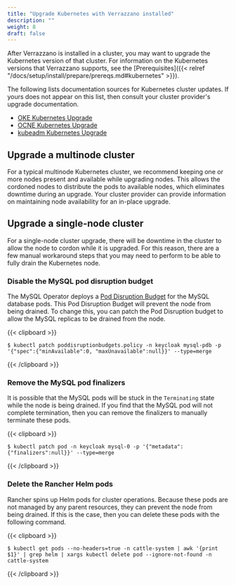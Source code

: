 ```yaml
---
title: "Upgrade Kubernetes with Verrazzano installed"
description: ""
weight: 8
draft: false
---
```


After Verrazzano is installed in a cluster, you may want to upgrade the Kubernetes version of that cluster.
For information on the Kubernetes versions that Verrazzano supports, see the [Prerequisites]({{< relref "/docs/setup/install/prepare/prereqs.md#kubernetes" >}}).

The following lists documentation sources for Kubernetes cluster updates.
If yours does not appear on this list, then consult your cluster provider's upgrade documentation.
- [OKE Kubernetes Upgrade](https://docs.oracle.com/en-us/iaas/Content/ContEng/Tasks/contengupgradingk8smasternode.htm)
- [OCNE Kubernetes Upgrade](https://docs.oracle.com/en/operating-systems/olcne/1.5/upgrade/update.html#update)
- [kubeadm Kubernetes Upgrade](https://kubernetes.io/docs/tasks/administer-cluster/kubeadm/kubeadm-upgrade/)

## Upgrade a multinode cluster

For a typical multinode Kubernetes cluster, we recommend keeping one or more nodes present and available while upgrading nodes.
This allows the cordoned nodes to distribute the pods to available nodes, which eliminates downtime during an upgrade.
Your cluster provider can provide information on maintaining node availability for an in-place upgrade.

## Upgrade a single-node cluster

For a single-node cluster upgrade, there will be downtime in the cluster to allow the node to cordon while it is upgraded.
For this reason, there are a few manual workaround steps that you may need to perform to be able to fully drain the Kubernetes node.

### Disable the MySQL pod disruption budget
The MySQL Operator deploys a [Pod Disruption Budget](https://kubernetes.io/docs/concepts/workloads/pods/disruptions/#pod-disruption-budgets)
for the MySQL database pods.
This Pod Disruption Budget will prevent the node from being drained.
To change this, you can patch the Pod Disruption budget to allow the MySQL replicas to be drained from the node.

{{< clipboard >}}
<div class="highlight">

```
$ kubectl patch poddisruptionbudgets.policy -n keycloak mysql-pdb -p '{"spec":{"minAvailable":0, "maxUnavailable":null}}' --type=merge
```

</div>
{{< /clipboard >}}

### Remove the MySQL pod finalizers
It is possible that the MySQL pods will be stuck in the `Terminating` state while the node is being drained.
If you find that the MySQL pod will not complete termination, then you can remove the finalizers to manually terminate these pods.

{{< clipboard >}}
<div class="highlight">

```
$ kubectl patch pod -n keycloak mysql-0 -p '{"metadata":{"finalizers":null}}' --type=merge
```

</div>
{{< /clipboard >}}

### Delete the Rancher Helm pods
Rancher spins up Helm pods for cluster operations.
Because these pods are not managed by any parent resources, they can prevent the node from being drained.
If this is the case, then you can delete these pods with the following command.

{{< clipboard >}}
<div class="highlight">

```
$ kubectl get pods --no-headers=true -n cattle-system | awk '{print $1}' | grep helm | xargs kubectl delete pod --ignore-not-found -n cattle-system
```

</div>
{{< /clipboard >}}
